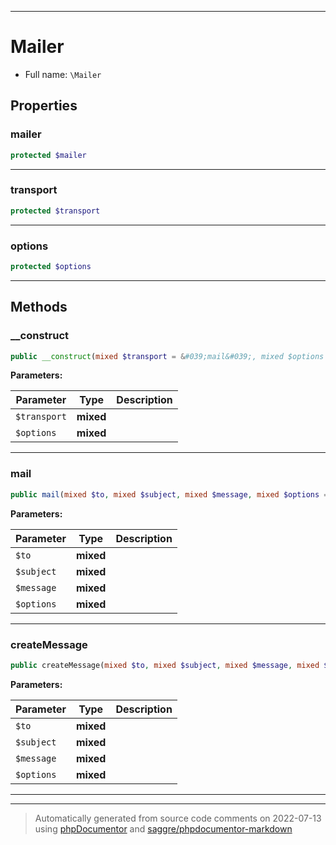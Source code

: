 ***

# Mailer





* Full name: `\Mailer`



## Properties


### mailer



```php
protected $mailer
```






***

### transport



```php
protected $transport
```






***

### options



```php
protected $options
```






***

## Methods


### __construct



```php
public __construct(mixed $transport = &#039;mail&#039;, mixed $options = array()): mixed
```








**Parameters:**

| Parameter | Type | Description |
|-----------|------|-------------|
| `$transport` | **mixed** |  |
| `$options` | **mixed** |  |




***

### mail



```php
public mail(mixed $to, mixed $subject, mixed $message, mixed $options = []): mixed
```








**Parameters:**

| Parameter | Type | Description |
|-----------|------|-------------|
| `$to` | **mixed** |  |
| `$subject` | **mixed** |  |
| `$message` | **mixed** |  |
| `$options` | **mixed** |  |




***

### createMessage



```php
public createMessage(mixed $to, mixed $subject, mixed $message, mixed $options = []): mixed
```








**Parameters:**

| Parameter | Type | Description |
|-----------|------|-------------|
| `$to` | **mixed** |  |
| `$subject` | **mixed** |  |
| `$message` | **mixed** |  |
| `$options` | **mixed** |  |




***


***
> Automatically generated from source code comments on 2022-07-13 using [phpDocumentor](http://www.phpdoc.org/) and [saggre/phpdocumentor-markdown](https://github.com/Saggre/phpDocumentor-markdown)
